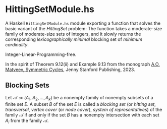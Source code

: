 # HittingSetModule.hs #

A Haskell `HittingSetModule.hs` module exporting a function that solves the basic variant of the *HittingSet* problem: The function takes a moderate-size family 
of moderate-size sets of integers, and it slowly returns the corresponding *lexicographically minimal* blocking set of *minimum cardinality*. 

Integer-Linear-Programming-free.

In the spirit of Theorem 9.12(ii) and Example 9.13 from the monograph [A.O. Matveev, Symmetric Cycles](https://www.jennystanford.com/), Jenny Stanford Publishing, 2023.

## Blocking Sets ##

Let $\mathcal{A} := \langle A_1, A_2, ..., A_k\rangle$ be a nonempty family of nonempty subsets of a finite set $E$.
A subset $B$ of the set $E$ is called a *blocking set* (or *hitting set*, *transversal*, *vertex cover* (or *node cover*), 
*system of representatives*) of the family $\mathcal{A}$ if and only if the set $B$ has a nonempty
intersection with each set $A_i$ from the family $\mathcal{A}$.
